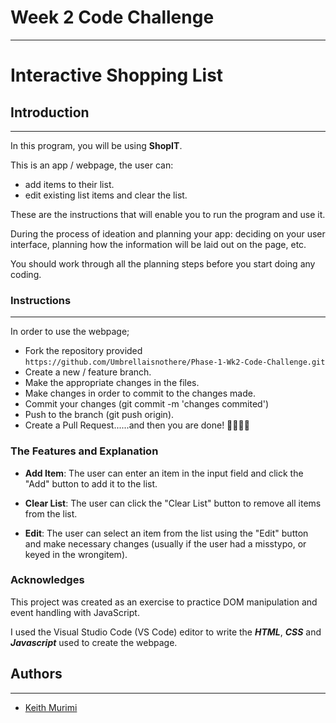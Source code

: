 # Week 2 Code Challenge
---

# Interactive Shopping List

## Introduction
----

In this program, you will be using __ShopIT__. 

This is an app / webpage, the user can: 
- add items to their list. 
- edit existing list items and clear the list.

These are the instructions that will enable you to run the program and use it. 

During the process of ideation and planning your app: deciding on your user interface, planning how the information will be laid out on the page, etc. 

You should work through all the planning steps before you start doing any coding.

### Instructions
---

In order to use the webpage;
- Fork the repository provided 
```https://github.com/Umbrellaisnothere/Phase-1-Wk2-Code-Challenge.git```
- Create a new / feature branch.
- Make the appropriate changes in the files.
- Make changes in order to commit to the changes made.
- Commit your changes (git commit -m 'changes commited')
- Push to the branch (git push origin).
- Create a Pull Request......and then you are done! 🥳🫡👏🏽

### The Features and Explanation

- **Add Item**: The user can enter an item in the input field and click the "Add" button to add it to the list.

- **Clear List**: The user can click the "Clear List" button to remove all items from the list.

- **Edit**: The user can select an item from the list using the "Edit" button and make necessary changes (usually if the user had a misstypo, or keyed in the wrongitem).

### Acknowledges

This project was created as an exercise to practice DOM manipulation and event handling with JavaScript.

I used the Visual Studio Code (VS Code) editor to write the _**HTML**_, _**CSS**_ and _**Javascript**_ used to create the webpage.


## Authors
---

- [Keith Murimi](https://github.com/Umbrellaisnothere)